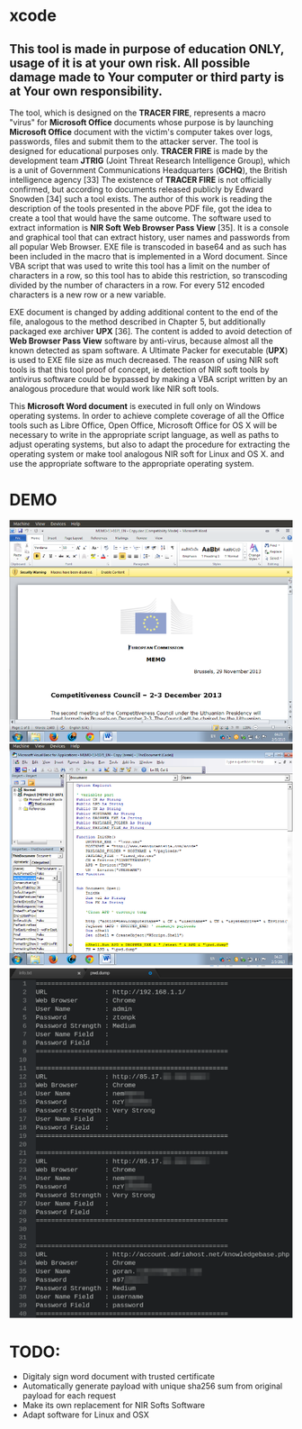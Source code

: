 # xcode
## This tool is made in purpose of education ONLY, usage of it is at your own risk. All possible damage made to Your computer or third party is at Your own responsibility. 

The tool, which is designed on the <b>TRACER FIRE</b>, represents a macro "virus" for <b>Microsoft Office</b> documents whose purpose is by launching <b>Microsoft Office</b> document with the victim's computer takes over logs, passwords, files and submit them to the attacker server. The tool is designed for educational purposes only. <b>TRACER FIRE</b> is made by the development team <b>JTRIG</b> (Joint Threat Research Intelligence Group), which is a unit of Government Communications Headquarters (<b>GCHQ</b>), the British intelligence agency [33] The existence of <b>TRACER FIRE</b> is not officially confirmed, but according to documents released publicly by Edward Snowden [34] such a tool exists. The author of this work is reading the description of the tools presented in the above PDF file, got the idea to create a tool that would have the same outcome. The software used to extract information is <b>NIR Soft Web Browser Pass View</b> [35]. It is a console and graphical tool that can extract history, user names and passwords from all popular Web Browser. EXE file is transcoded in base64 and as such has been included in the macro that is implemented in a Word document. Since VBA script that was used to write this tool has a limit on the number of characters in a row, so this tool has to abide this restriction, so transcoding divided by the number of characters in a row. For every 512 encoded characters is a new row or a new variable.

EXE document is changed by adding additional content to the end of the file, analogous to the method described in Chapter 5, but additionally packaged exe archiver <b>UPX</b> [36]. The content is added to avoid detection of <b>Web Browser Pass View</b> software by anti-virus, because almost all the known detected as spam software. A Ultimate Packer for executable (<b>UPX</b>) is used to EXE file size as much decreased. The reason of using NIR soft tools is that this tool proof of concept, ie detection of NIR soft tools by antivirus software could be bypassed by making a VBA script written by an analogous procedure that would work like NIR soft tools.

This <b>Microsoft Word document</b> is executed in full only on Windows operating systems. In order to achieve complete coverage of all the Office tools such as Libre Office, Open Office, Microsoft Office for OS X will be necessary to write in the appropriate script language, as well as paths to adjust operating systems, but also to adapt the procedure for extracting the operating system or make tool analogous NIR soft for Linux and OS X. and use the appropriate software to the appropriate operating system.

# DEMO
![Running Screen](/_imgs/1.png?raw=true "Running Screen")
![Source Code](/_imgs/2.png?raw=true "Source Code")
![Gathered Info](/_imgs/3.png?raw=true "Gathered Info")



# TODO:
* Digitaly sign word document with trusted certificate
* Automatically generate payload with unique sha256 sum from original payload for each request
* Make its own replacement for NIR Softs Software
* Adapt software for Linux and OSX


